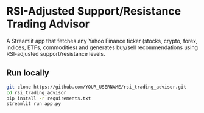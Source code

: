 # RSI-Adjusted Support/Resistance Trading Advisor

A Streamlit app that fetches any Yahoo Finance ticker (stocks, crypto, forex, indices, ETFs, commodities) 
and generates buy/sell recommendations using RSI-adjusted support/resistance levels.

## Run locally

```bash
git clone https://github.com/YOUR_USERNAME/rsi_trading_advisor.git
cd rsi_trading_advisor
pip install -r requirements.txt
streamlit run app.py
